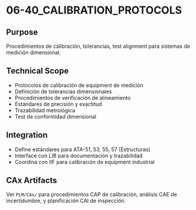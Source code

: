 # 06-40_CALIBRATION_PROTOCOLS

## Purpose
Procedimientos de calibración, tolerancias, test alignment para sistemas de medición dimensional.

## Technical Scope
- Protocolos de calibración de equipment de medición
- Definición de tolerancias dimensionales
- Procedimientos de verificación de alineamiento
- Estándares de precisión y exactitud
- Trazabilidad metrológica
- Test de conformidad dimensional

## Integration
- Define estándares para ATA-51, 53, 55, 57 (Estructuras)
- Interface con LIB para documentación y trazabilidad
- Coordina con IIF para calibración de equipment industrial

## CAx Artifacts
Ver `PLM/CAx/` para procedimientos CAP de calibración, análisis CAE de incertidumbre, y planificación CAI de inspección.
